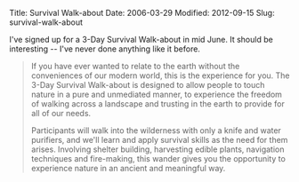 Title: Survival Walk-about
Date: 2006-03-29
Modified: 2012-09-15
Slug: survival-walk-about

I've signed up for a <span class="removed_link">3-Day Survival Walk-about</span> in mid June. It should be interesting -- I've never done anything like it before.
<blockquote>
If you have ever wanted to relate to the earth without the conveniences of our modern world, this is the experience for you. The 3-Day Survival Walk-about is designed to allow people to touch nature in a pure and unmediated manner, to experience the freedom of walking across a landscape and trusting in the earth to provide for all of our needs.

Participants will walk into the wilderness with only a knife and water purifiers, and we'll learn and apply survival skills as the need for them arises. Involving shelter building, harvesting edible plants, navigation techniques and fire-making, this wander gives you the opportunity to experience nature in an ancient and meaningful way.</blockquote>
